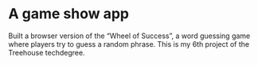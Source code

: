 # A game show app
Built a browser version of the “Wheel of Success”, a word guessing game where players try to guess a random phrase. This is my 6th project of the Treehouse techdegree.

